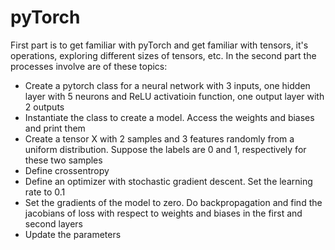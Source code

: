 # pyTorch
First part is to get familiar with pyTorch and get familiar with tensors, it's operations, exploring different sizes of tensors, etc. In the second part the processes involve are of these topics:
- Create a pytorch class for a neural network with 3 inputs, one hidden layer with 5 neurons and ReLU activatioin function, one output layer with 2 outputs
- Instantiate the class to create a model. Access the weights and biases and print them
- Create a tensor X with 2 samples and 3 features randomly from a uniform distribution. Suppose the labels are 0 and 1, respectively for these two samples
- Define crossentropy
- Define an optimizer with stochastic gradient descent. Set the learning rate to 0.1
- Set the gradients of the model to zero. Do backpropagation and find the jacobians of loss with respect to weights and biases in the first and second layers
- Update the parameters
